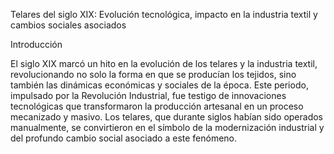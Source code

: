 Telares del siglo XIX: Evolución tecnológica, impacto en la industria textil y cambios sociales asociados

Introducción

El siglo XIX marcó un hito en la evolución de los telares y la industria textil, revolucionando no solo la
 forma en que se producían los tejidos, sino también las dinámicas económicas y sociales de la época. Este periodo,
  impulsado por la Revolución Industrial, fue testigo de innovaciones tecnológicas que transformaron la producción 
  artesanal en un proceso mecanizado y masivo. Los telares, que durante siglos habían sido operados manualmente, se 
  convirtieron en el símbolo de la modernización industrial y del profundo cambio social asociado a este fenómeno.